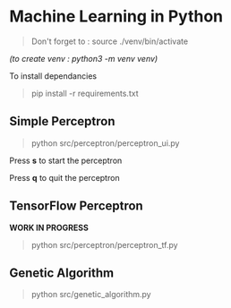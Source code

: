 # Machine Learning in Python

> Don't forget to : source ./venv/bin/activate

_(to create venv :  python3 -m venv venv)_

To install dependancies

> pip install -r requirements.txt
## Simple Perceptron

> python src/perceptron/perceptron_ui.py

Press __s__ to start the perceptron

Press __q__ to quit the perceptron

## TensorFlow Perceptron

__WORK IN PROGRESS__

> python src/perceptron/perceptron_tf.py

## Genetic Algorithm

> python src/genetic_algorithm.py